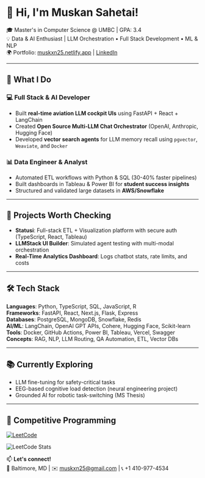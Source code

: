 # 👋 Hi, I'm Muskan Sahetai!

🎓 Master's in Computer Science @ UMBC | GPA: 3.4  
💡 Data & AI Enthusiast | LLM Orchestration • Full Stack Development • ML & NLP  
🌍 Portfolio: [muskxn25.netlify.app](https://muskxn25.netlify.app) | [LinkedIn](https://www.linkedin.com/in/muskan2502)

---

## 🔧 What I Do

### 💻 Full Stack & AI Developer  
- Built **real-time aviation LLM cockpit UIs** using FastAPI + React + LangChain  
- Created **Open Source Multi-LLM Chat Orchestrator** (OpenAI, Anthropic, Hugging Face)  
- Developed **vector search agents** for LLM memory recall using `pgvector`, `Weaviate`, and `Docker`  

### 📊 Data Engineer & Analyst  
- Automated ETL workflows with Python & SQL (30-40% faster pipelines)  
- Built dashboards in Tableau & Power BI for **student success insights**  
- Structured and validated large datasets in **AWS/Snowflake**  

---

## 🚀 Projects Worth Checking

- **Statusi**: Full-stack ETL + Visualization platform with secure auth (TypeScript, React, Tableau)  
- **LLMStack UI Builder**: Simulated agent testing with multi-modal orchestration  
- **Real-Time Analytics Dashboard**: Logs chatbot stats, rate limits, and costs  

---

## 🛠️ Tech Stack

**Languages**: Python, TypeScript, SQL, JavaScript, R  
**Frameworks**: FastAPI, React, Next.js, Flask, Express  
**Databases**: PostgreSQL, MongoDB, Snowflake, Redis  
**AI/ML**: LangChain, OpenAI GPT APIs, Cohere, Hugging Face, Scikit-learn  
**Tools**: Docker, GitHub Actions, Power BI, Tableau, Vercel, Swagger  
**Concepts**: RAG, NLP, LLM Routing, QA Automation, ETL, Vector DBs  

---

## 📚 Currently Exploring

- LLM fine-tuning for safety-critical tasks  
- EEG-based cognitive load detection (neural engineering project)  
- Grounded AI for robotic task-switching (MS Thesis)

---

## 🧩 Competitive Programming

[![LeetCode](https://img.shields.io/badge/LeetCode-Muskan-orange?logo=leetcode)](https://leetcode.com/Muskxn02)

![LeetCode Stats](https://leetcard.jacoblin.cool/Muskxn02)

📫 **Let's connect!**  
📍 Baltimore, MD | ✉️ muskxn25@gmail.com | 📞 +1 410-977-4534

